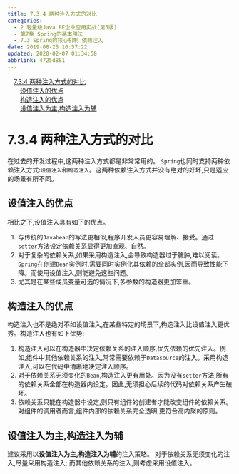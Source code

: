 ```yaml
---
title: 7.3.4 两种注入方式的对比
categories: 
  - 2 轻量级Java EE企业应用实战(第5版)
  - 第7章 Spring的基本用法
  - 7.3 Spring的核心机制 依赖注入
date: 2019-08-25 10:57:22
updated: 2020-02-07 01:34:58
abbrlink: 4725d881
---
```

<div id='my_toc'><a href="/JavaReadingNotes/4725d881/#7-3-4-两种注入方式的对比" class="header_1">7.3.4 两种注入方式的对比</a>&nbsp;<br><a href="/JavaReadingNotes/4725d881/#设值注入的优点" class="header_2">设值注入的优点</a>&nbsp;<br><a href="/JavaReadingNotes/4725d881/#构造注入的优点" class="header_2">构造注入的优点</a>&nbsp;<br><a href="/JavaReadingNotes/4725d881/#设值注入为主-构造注入为辅" class="header_2">设值注入为主,构造注入为辅</a>&nbsp;<br></div>
<style>.header_1{margin-left: 1em;}.header_2{margin-left: 2em;}.header_3{margin-left: 3em;}.header_4{margin-left: 4em;}.header_5{margin-left: 5em;}.header_6{margin-left: 6em;}</style>
<!--more-->
<script>if (navigator.platform.search('arm')==-1){document.getElementById('my_toc').style.display = 'none';}var e,p = document.getElementsByTagName('p');while (p.length>0) {e = p[0];e.parentElement.removeChild(e);}</script>

<!--end-->
<!--SSTStart-->
# 7.3.4 两种注入方式的对比 #
在过去的开发过程中,这两种注入方式都是非常常用的。 `Spring`也同时支持两种依赖注入方式:`设值注入`和`构造注入`。这两种依赖注入方式并没有绝对的好坏,只是适应的场景有所不同。
## 设值注入的优点 ##
相比之下,设值注入具有如下的优点。
1. 与传统的`Javabean`的写法更相似,程序开发人员更容易理解、接受。通过`setter`方法设定依赖关系显得更加直观、自然。
2. 对于复杂的依赖关系,如果采用构造注入,会导致构造器过于臃肿,难以阅读。 `Spring`在创建`Bean`实例时,需要同时实例化其依赖的全部实例,因而导致性能下降。而使用设值注入,则能避免这些问题。
3. 尤其是在某些成员变量可选的情况下,多参数的构造器更加笨重。
## 构造注入的优点 ##
构造注入也不是绝对不如设值注入,在某些特定的场景下,构造注入比设值注入更优秀。构造注入也有如下优势:
1. 构造注入可以在构造器中决定依赖关系的注入顺序,优先依赖的优先注入。例如,组件中其他依赖关系的注入,常常需要依赖于`Datasource`的注入。采用构造注入,可以在代码中清晰地决定注入顺序。
2. 对于依赖关系无须变化的`Bean`,构造注入更有用处。因为没有`setter`方法,所有的依赖关系全部在构造器内设定。因此,无须担心后续的代码对依赖关系产生破坏。
3. 依赖关系只能在构造器中设定,则只有组件的创建者才能改变组件的依赖关系。对组件的调用者而言,组件内部的依赖关系完全透明,更符合高内聚的原则。

## 设值注入为主,构造注入为辅 ##
建议采用以**设值注入为主,构造注入为辅**的注入策略。
对于依赖关系无须变化的注入,尽量采用构造注入;
而其他依赖关系的注入,则考虑采用设值注入。
<!--SSTStop-->

